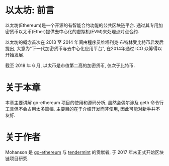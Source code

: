 # 以太坊: 前言

以太坊(Ethereum)是一个开源的有智能合约功能的公共区块链平台. 通过其专用加密货币以太币(Ether)提供去中心化的虚拟机(EVM)来处理点对点合约.

以太坊的概念首次在 2013 至 2014 年间由程序员维塔利克·布特林受比特币启发后提出, 大意为"下一代加密货币与去中心化应用平台", 在2014年通过 ICO 众筹得以开始发展.

截至 2018 年 6 月, 以太币是市值第二高的加密货币, 仅次于比特币.

# 关于本章

本章主要讲解 go-ethereum 项目的使用和源码分析, 虽然会偶尔涉及 geth 命令行工具但不会占用太多篇幅. 主要目的在于介绍开发而非使用, 因此可能对新手并不友好.

# 关于作者

Mohanson 是 [go-ethereum](http://github.com/ethereum/go-ethereum) 与 [tendermint](https://github.com/tendermint/tendermint) 的贡献者, 于 2017 年末正式开始区块链项目研究.
